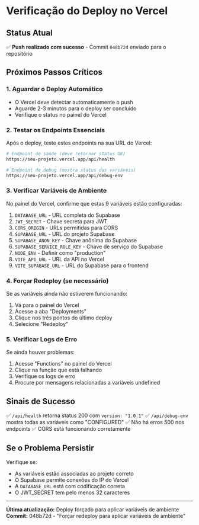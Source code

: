 # Verificação do Deploy no Vercel

## Status Atual
✅ **Push realizado com sucesso** - Commit `048b72d` enviado para o repositório

## Próximos Passos Críticos

### 1. Aguardar o Deploy Automático
- O Vercel deve detectar automaticamente o push
- Aguarde 2-3 minutos para o deploy ser concluído
- Verifique o status no painel do Vercel

### 2. Testar os Endpoints Essenciais

Após o deploy, teste estes endpoints na sua URL do Vercel:

```bash
# Endpoint de saúde (deve retornar status OK)
https://seu-projeto.vercel.app/api/health

# Endpoint de debug (mostra status das variáveis)
https://seu-projeto.vercel.app/api/debug-env
```

### 3. Verificar Variáveis de Ambiente

No painel do Vercel, confirme que estas 9 variáveis estão configuradas:

1. `DATABASE_URL` - URL completa do Supabase
2. `JWT_SECRET` - Chave secreta para JWT
3. `CORS_ORIGIN` - URLs permitidas para CORS
4. `SUPABASE_URL` - URL do projeto Supabase
5. `SUPABASE_ANON_KEY` - Chave anônima do Supabase
6. `SUPABASE_SERVICE_ROLE_KEY` - Chave de serviço do Supabase
7. `NODE_ENV` - Definir como "production"
8. `VITE_API_URL` - URL da API no Vercel
9. `VITE_SUPABASE_URL` - URL do Supabase para o frontend

### 4. Forçar Redeploy (se necessário)

Se as variáveis ainda não estiverem funcionando:
1. Vá para o painel do Vercel
2. Acesse a aba "Deployments"
3. Clique nos três pontos do último deploy
4. Selecione "Redeploy"

### 5. Verificar Logs de Erro

Se ainda houver problemas:
1. Acesse "Functions" no painel do Vercel
2. Clique na função que está falhando
3. Verifique os logs de erro
4. Procure por mensagens relacionadas a variáveis undefined

## Sinais de Sucesso

✅ `/api/health` retorna status 200 com `version: "1.0.1"`
✅ `/api/debug-env` mostra todas as variáveis como "CONFIGURED"
✅ Não há erros 500 nos endpoints
✅ CORS está funcionando corretamente

## Se o Problema Persistir

Verifique se:
- As variáveis estão associadas ao projeto correto
- O Supabase permite conexões do IP do Vercel
- A `DATABASE_URL` está com codificação correta
- O JWT_SECRET tem pelo menos 32 caracteres

---

**Última atualização:** Deploy forçado para aplicar variáveis de ambiente
**Commit:** 048b72d - "Forçar redeploy para aplicar variáveis de ambiente"